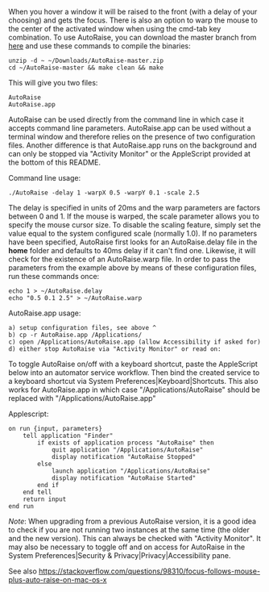 When you hover a window it will be raised to the front (with a delay of your choosing) and gets the focus. There is also an
option to warp the mouse to the center of the activated window when using the cmd-tab key combination. To use AutoRaise, you
can download the master branch from [here](https://github.com/sbmpost/AutoRaise/archive/refs/heads/master.zip) and use these
commands to compile the binaries:

    unzip -d ~ ~/Downloads/AutoRaise-master.zip
    cd ~/AutoRaise-master && make clean && make

This will give you two files:

    AutoRaise
    AutoRaise.app

AutoRaise can be used directly from the command line in which case it accepts command line parameters. AutoRaise.app can be used
without a terminal window and therefore relies on the presence of two configuration files. Another difference is that AutoRaise.app
runs on the background and can only be stopped via "Activity Monitor" or the AppleScript provided at the bottom of this README.

Command line usage:

    ./AutoRaise -delay 1 -warpX 0.5 -warpY 0.1 -scale 2.5

The delay is specified in units of 20ms and the warp parameters are factors between 0 and 1. If the mouse is warped, the scale
parameter allows you to specify the mouse cursor size. To disable the scaling feature, simply set the value equal to the system
configured scale (normally 1.0). If no parameters have been specified, AutoRaise first looks for an AutoRaise.delay file in the
**home** folder and defaults to 40ms delay if it can't find one. Likewise, it will check for the existence of an AutoRaise.warp
file. In order to pass the parameters from the example above by means of these configuration files, run these commands once:

    echo 1 > ~/AutoRaise.delay
    echo "0.5 0.1 2.5" > ~/AutoRaise.warp

AutoRaise.app usage:

    a) setup configuration files, see above ^
    b) cp -r AutoRaise.app /Applications/
    c) open /Applications/AutoRaise.app (allow Accessibility if asked for)
    d) either stop AutoRaise via "Activity Monitor" or read on:

To toggle AutoRaise on/off with a keyboard shortcut, paste the AppleScript below into an automator service workflow. Then
bind the created service to a keyboard shortcut via System Preferences|Keyboard|Shortcuts. This also works for AutoRaise.app
in which case "/Applications/AutoRaise" should be replaced with "/Applications/AutoRaise.app"

Applescript:

    on run {input, parameters}
        tell application "Finder"
            if exists of application process "AutoRaise" then
                quit application "/Applications/AutoRaise"
                display notification "AutoRaise Stopped"
            else
                launch application "/Applications/AutoRaise"
                display notification "AutoRaise Started"
            end if
        end tell
        return input
    end run

*Note*: When upgrading from a previous AutoRaise version, it is a good idea to check if you are not running two instances
at the same time (the older and the new version). This can always be checked with "Activity Monitor". It may also be
necessary to toggle off and on access for AutoRaise in the System Preferences|Security & Privacy|Privacy|Accessibility pane. 

See also https://stackoverflow.com/questions/98310/focus-follows-mouse-plus-auto-raise-on-mac-os-x

